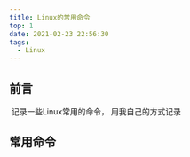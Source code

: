 ```yaml
---
title: Linux的常用命令
top: 1
date: 2021-02-23 22:56:30
tags:
  - Linux
---
```


## 前言

​	记录一些Linux常用的命令， 用我自己的方式记录

<!-- more -->

## 常用命令

### 

